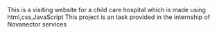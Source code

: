 This is a visiting website for a child care hospital which is made using html,css,JavaScript
This project is an task provided in the internship of Novanector services
